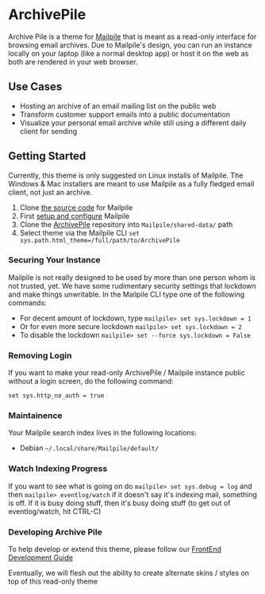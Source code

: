 ArchivePile
=========

Archive Pile is a theme for [Mailpile](https://mailpile.is) that is meant as a read-only interface for browsing email archives. Due to Mailpile's design, you can run an instance locally on your laptop (like a normal desktop app) or host it on the web as both are rendered in your web browser.

## Use Cases

- Hosting an archive of an email mailing list on the public web
- Transform customer support emails into a public documentation
- Visualize your personal email archive while still using a different daily client for sending

## Getting Started

Currently, this theme is only suggested on Linux installs of Mailpile. The Windows & Mac installers are meant to use Mailpile as a fully fledged email client, not just an archive.

1. Clone [the source code](https://github.com/mailpile/Mailpile) for Mailpile
2. First [setup and configure](https://github.com/mailpile/Mailpile/wiki/Getting-started-on-linux) Mailpile
3. Clone the [ArchivePile](https://github.com/TransparencyToolkit/ArchivePile) repository into `Mailpile/shared-data/` path
4. Select theme via the Mailpile CLI `set sys.path.html_theme=/full/path/to/ArchivePile`

### Securing Your Instance

Mailpile is not really designed to be used by more than one person whom is not trusted, yet. We have some rudimentary security settings that lockdown and make things unwritable. In the Mailpile CLI type one of the following commands:

- For decent amount of lockdown, type `mailpile> set sys.lockdown = 1`
- Or for even more secure lockdown `mailpile> set sys.lockdown = 2`
- To disable the lockdown `mailpile> set --force sys.lockdown = False`

### Removing Login

If you want to make your read-only ArchivePile / Mailpile instance public without a login screen, do the following command:

`set sys.http_no_auth = true`

### Maintainence

Your Mailpile search index lives in the following locations:

- Debian `~/.local/share/Mailpile/default/`

### Watch Indexing Progress

If you want to see what is going on do `mailpile> set sys.debug = log` and then `mailpile> eventlog/watch`
if it doesn't say it's indexing mail, something is off.
If it is busy doing stuff, then it's busy doing stuff
 (to get out of eventlog/watch, hit CTRL-C)


### Developing Archive Pile

To help develop or extend this theme, please follow our [FrontEnd Development Guide](https://github.com/pagekite/Mailpile/wiki/FrontEnd-Development-Guide)

Eventually, we will flesh out the ability to create alternate skins / styles on top of this read-only theme


